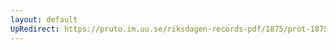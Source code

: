 ```yaml
---
layout: default
UpRedirect: https://pruto.im.uu.se/riksdagen-records-pdf/1875/prot-1875--ak--054.pdf
---
```

